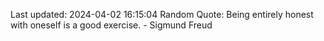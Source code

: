 Last updated: 2024-04-02 16:15:04
Random Quote: Being entirely honest with oneself is a good exercise. - Sigmund Freud